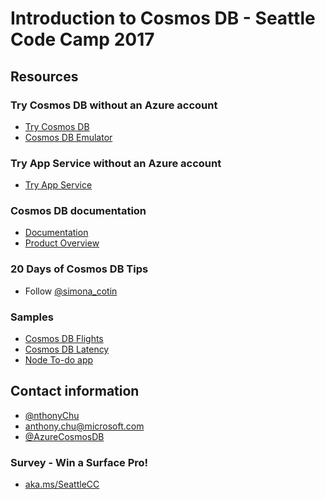 # Introduction to Cosmos DB - Seattle Code Camp 2017

## Resources

### Try Cosmos DB without an Azure account
* [Try Cosmos DB](https://azure.microsoft.com/try/cosmosdb/?utm_source=antchu&utm_medium=github&utm_campaign=seattlecodecamp)
* [Cosmos DB Emulator](https://docs.microsoft.com/azure/cosmos-db/local-emulator?utm_source=antchu&utm_medium=github&utm_campaign=seattlecodecamp)

### Try App Service without an Azure account
* [Try App Service](https://azure.microsoft.com/en-us/try/app-service/?utm_source=antchu&utm_medium=github&utm_campaign=seattlecodecamp)

### Cosmos DB documentation
* [Documentation](https://docs.microsoft.com/azure/cosmos-db/?utm_source=antchu&utm_medium=github&utm_campaign=seattlecodecamp)
* [Product Overview](https://azure.microsoft.com/services/cosmos-db/?utm_source=antchu&utm_medium=github&utm_campaign=seattlecodecamp)

### 20 Days of Cosmos DB Tips
* Follow [@simona_cotin](https://twitter.com/simona_cotin)

### Samples
* [Cosmos DB Flights](https://github.com/anthonychu/cosmosdb-gremlin-flights)
* [Cosmos DB Latency](https://github.com/anthonychu/cosmosdb-latency)
* [Node To-do app](https://github.com/anthonychu/node-todo)

## Contact information
* [@nthonyChu](https://twitter.com/nthonyChu)
* anthony.chu@microsoft.com
* [@AzureCosmosDB](https://twitter.com/AzureCosmosDB)

### Survey - Win a Surface Pro!
* [aka.ms/SeattleCC](http://aka.ms/SeattleCC)